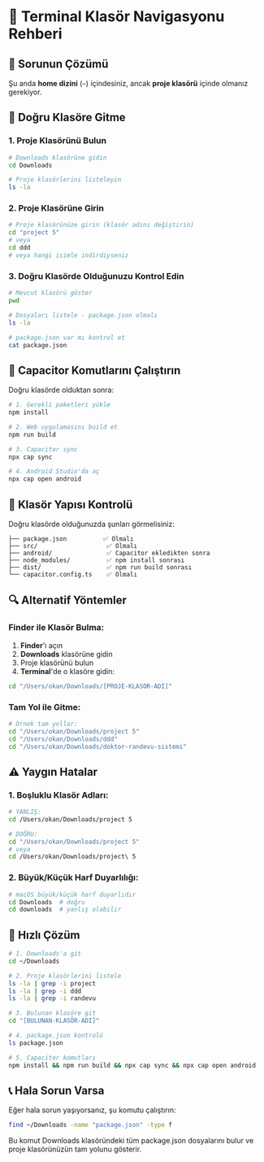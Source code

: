 # 📂 Terminal Klasör Navigasyonu Rehberi

## 🎯 Sorunun Çözümü

Şu anda **home dizini** (`~`) içindesiniz, ancak **proje klasörü** içinde olmanız gerekiyor.

## 📍 Doğru Klasöre Gitme

### 1. Proje Klasörünü Bulun
```bash
# Downloads klasörüne gidin
cd Downloads

# Proje klasörlerini listeleyin
ls -la
```

### 2. Proje Klasörüne Girin
```bash
# Proje klasörünüze girin (klasör adını değiştirin)
cd "project 5"
# veya
cd ddd
# veya hangi isimle indirdiyseniz
```

### 3. Doğru Klasörde Olduğunuzu Kontrol Edin
```bash
# Mevcut klasörü göster
pwd

# Dosyaları listele - package.json olmalı
ls -la

# package.json var mı kontrol et
cat package.json
```

## 🚀 Capacitor Komutlarını Çalıştırın

Doğru klasörde olduktan sonra:

```bash
# 1. Gerekli paketleri yükle
npm install

# 2. Web uygulamasını build et
npm run build

# 3. Capacitor sync
npx cap sync

# 4. Android Studio'da aç
npx cap open android
```

## 📂 Klasör Yapısı Kontrolü

Doğru klasörde olduğunuzda şunları görmelisiniz:
```
├── package.json          ✅ Olmalı
├── src/                   ✅ Olmalı  
├── android/               ✅ Capacitor ekledikten sonra
├── node_modules/          ✅ npm install sonrası
├── dist/                  ✅ npm run build sonrası
└── capacitor.config.ts    ✅ Olmalı
```

## 🔍 Alternatif Yöntemler

### Finder ile Klasör Bulma:
1. **Finder**'ı açın
2. **Downloads** klasörüne gidin
3. Proje klasörünü bulun
4. **Terminal**'de o klasöre gidin:
```bash
cd "/Users/okan/Downloads/[PROJE-KLASÖR-ADI]"
```

### Tam Yol ile Gitme:
```bash
# Örnek tam yollar:
cd "/Users/okan/Downloads/project 5"
cd "/Users/okan/Downloads/ddd"
cd "/Users/okan/Downloads/doktor-randevu-sistemi"
```

## ⚠️ Yaygın Hatalar

### 1. Boşluklu Klasör Adları:
```bash
# YANLIŞ:
cd /Users/okan/Downloads/project 5

# DOĞRU:
cd "/Users/okan/Downloads/project 5"
# veya
cd /Users/okan/Downloads/project\ 5
```

### 2. Büyük/Küçük Harf Duyarlılığı:
```bash
# macOS büyük/küçük harf duyarlıdır
cd Downloads  # doğru
cd downloads  # yanlış olabilir
```

## 🎯 Hızlı Çözüm

```bash
# 1. Downloads'a git
cd ~/Downloads

# 2. Proje klasörlerini listele
ls -la | grep -i project
ls -la | grep -i ddd
ls -la | grep -i randevu

# 3. Bulunan klasöre git
cd "[BULUNAN-KLASÖR-ADI]"

# 4. package.json kontrolü
ls package.json

# 5. Capacitor komutları
npm install && npm run build && npx cap sync && npx cap open android
```

## 📞 Hala Sorun Varsa

Eğer hala sorun yaşıyorsanız, şu komutu çalıştırın:
```bash
find ~/Downloads -name "package.json" -type f
```

Bu komut Downloads klasöründeki tüm package.json dosyalarını bulur ve proje klasörünüzün tam yolunu gösterir.